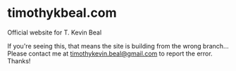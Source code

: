 # timothykbeal.com

Official website for T. Kevin Beal

If you're seeing this, that means the site is building from the wrong branch...
Please contact me at timothykevin.beal@gmail.com to report the error. Thanks!
